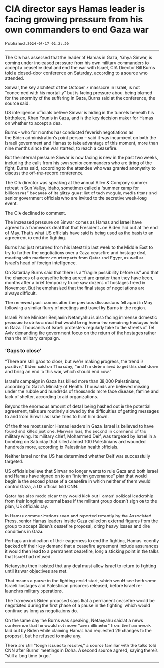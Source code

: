 # CIA director says Hamas leader is facing growing pressure from his own commanders to end Gaza war

Published :`2024-07-17 02:21:50`

---

The CIA has assessed that the leader of Hamas in Gaza, Yahya Sinwar, is coming under increased pressure from his own military commanders to accept a ceasefire deal and end the war with Israel, CIA Director Bill Burns told a closed-door conference on Saturday, according to a source who attended.

Sinwar, the key architect of the October 7 massacre in Israel, is not “concerned with his mortality” but is facing pressure about being blamed for the enormity of the suffering in Gaza, Burns said at the conference, the source said.

US intelligence officials believe Sinwar is hiding in the tunnels beneath his birthplace, Khan Younis in Gaza, and is the key decision maker for Hamas on whether to accept a deal.

Burns – who for months has conducted feverish negotiations as the Biden administration’s point person – said it was incumbent on both the Israeli government and Hamas to take advantage of this moment, more than nine months since the war started, to reach a ceasefire.

But the internal pressure Sinwar is now facing is new in the past two weeks, including the calls from his own senior commanders who are tiring of the fight, Burns said, according to the attendee who was granted anonymity to discuss the off-the-record conference.

The CIA director was speaking at the annual Allen & Company summer retreat in Sun Valley, Idaho, sometimes called a “summer camp for billionaires” because of its glitzy guest list of tech moguls, media titans and senior government officials who are invited to the secretive week-long event.

The CIA declined to comment.

The increased pressure on Sinwar comes as Hamas and Israel have agreed to a framework deal that that President Joe Biden laid out at the end of May. That’s what US officials have said is being used as the basis to an agreement to end the fighting.

Burns had just returned from his latest trip last week to the Middle East to try to further the negotiations over a Gaza ceasefire and hostage deal, meeting with mediator counterparts from Qatar and Egypt, as well as Israel’s head of foreign intelligence.

On Saturday Burns said that there is a “fragile possibility before us” and that the chances of a ceasefire being agreed are greater than they have been, months after a brief temporary truce saw dozens of hostages freed in November. But he emphasized that the final stage of negotiations are always difficult.

The renewed push comes after the previous discussions fell apart in May following a similar flurry of meetings and travel by Burns in the region.

Israeli Prime Minister Benjamin Netanyahu is also facing immense domestic pressure to strike a deal that would bring home the remaining hostages held in Gaza. Thousands of Israeli protesters regularly take to the streets of Tel Aviv demanding the government focus on the return of the hostages rather than the military campaign.

### ‘Gaps to close’

“There are still gaps to close, but we’re making progress, the trend is positive,” Biden said on Thursday, “and I’m determined to get this deal done and bring an end to this war, which should end now.”

Israel’s campaign in Gaza has killed more than 38,000 Palestinians, according to Gaza’s Ministry of Health. Thousands are believed missing under the rubble and hundreds of thousands more face disease, famine and lack of shelter, according to aid organizations.

Beyond the enormous amount of detail being hashed out in the potential agreement, talks are routinely slowed by the difficulties of getting messages to and from Sinwar as Israel tries to hunt him down.

Of the three most senior Hamas leaders in Gaza, Israel is believed to have found and killed just one: Marwan Issa, the second in command of the military wing. Its military chief, Mohammed Deif, was targeted by Israel in a bombing on Saturday that killed almost 100 Palestinians and wounded hundreds more, according to Palestinian health officials.

Neither Israel nor the US has determined whether Deif was successfully targeted.

US officials believe that Sinwar no longer wants to rule Gaza and both Israel and Hamas have signed on to an “interim governance” plan that would begin in the second phase of a ceasefire in which neither of them would control Gaza, a US official told CNN.

Qatar has also made clear they would kick out Hamas’ political leadership from their longtime external base if the militant group doesn’t sign on to the plan, US officials say.

In Hamas communications seen and reported recently by the Associated Press, senior Hamas leaders inside Gaza called on external figures from the group to accept Biden’s ceasefire proposal, citing heavy losses and dire conditions in Gaza.

Perhaps an indication of their eagerness to end the fighting, Hamas recently backed off their key demand that a ceasefire agreement include assurances it would then lead to a permanent ceasefire, long a sticking point in the talks that Israel had refused.

Netanyahu then insisted that any deal must allow Israel to return to fighting until its war objectives are met.

That means a pause in the fighting could start, which would see both some Israeli hostages and Palestinian prisoners released, before Israel re-launches military operations.

The framework Biden proposed says that a permanent ceasefire would be negotiated during the first phase of a pause in the fighting, which would continue as long as negotiations do.

On the same day the Burns was speaking, Netanyahu said at a news conference that he would not move “one millimeter” from the framework laid out by Biden while claiming Hamas had requested 29 changes to the proposal, but he refused to make any.

There are still “tough issues to resolve,” a source familiar with the talks told CNN after Burns’ meetings in Doha. A second source agreed, saying there’s “still a long time to go.”

---

